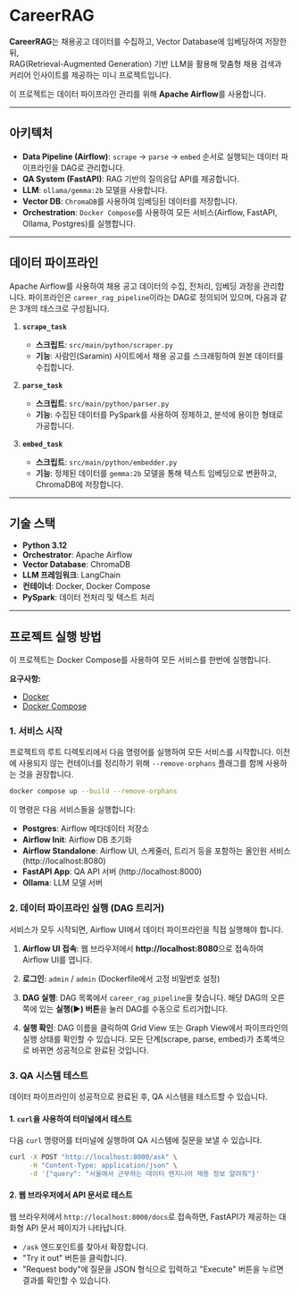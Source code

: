 # CareerRAG

**CareerRAG**는 채용공고 데이터를 수집하고, Vector Database에 임베딩하여 저장한 뒤,  
RAG(Retrieval-Augmented Generation) 기반 LLM을 활용해 맞춤형 채용 검색과 커리어 인사이트를 제공하는 미니 프로젝트입니다.

이 프로젝트는 데이터 파이프라인 관리를 위해 **Apache Airflow**를 사용합니다.

---

## 아키텍처

- **Data Pipeline (Airflow)**: `scrape` -> `parse` -> `embed` 순서로 실행되는 데이터 파이프라인을 DAG로 관리합니다.
- **QA System (FastAPI)**: RAG 기반의 질의응답 API를 제공합니다.
- **LLM**: `ollama/gemma:2b` 모델을 사용합니다.
- **Vector DB**: `ChromaDB`를 사용하여 임베딩된 데이터를 저장합니다.
- **Orchestration**: `Docker Compose`를 사용하여 모든 서비스(Airflow, FastAPI, Ollama, Postgres)를 실행합니다.

---

## 데이터 파이프라인

Apache Airflow를 사용하여 채용 공고 데이터의 수집, 전처리, 임베딩 과정을 관리합니다. 파이프라인은 `career_rag_pipeline`이라는 DAG로 정의되어 있으며, 다음과 같은 3개의 태스크로 구성됩니다.

1.  **`scrape_task`**
    - **스크립트**: `src/main/python/scraper.py`
    - **기능**: 사람인(Saramin) 사이트에서 채용 공고를 스크래핑하여 원본 데이터를 수집합니다.

2.  **`parse_task`**
    - **스크립트**: `src/main/python/parser.py`
    - **기능**: 수집된 데이터를 PySpark를 사용하여 정제하고, 분석에 용이한 형태로 가공합니다.

3.  **`embed_task`**
    - **스크립트**: `src/main/python/embedder.py`
    - **기능**: 정제된 데이터를 `gemma:2b` 모델을 통해 텍스트 임베딩으로 변환하고, ChromaDB에 저장합니다.

---

## 기술 스택
- **Python 3.12**
- **Orchestrator**: Apache Airflow
- **Vector Database**: ChromaDB
- **LLM 프레임워크**: LangChain
- **컨테이너**: Docker, Docker Compose
- **PySpark**: 데이터 전처리 및 텍스트 처리

---

## 프로젝트 실행 방법

이 프로젝트는 Docker Compose를 사용하여 모든 서비스를 한번에 실행합니다.

**요구사항:**
- [Docker](https://www.docker.com/get-started)
- [Docker Compose](https://docs.docker.com/compose/install/)

### 1. 서비스 시작

프로젝트의 루트 디렉토리에서 다음 명령어를 실행하여 모든 서비스를 시작합니다. 이전에 사용되지 않는 컨테이너를 정리하기 위해 `--remove-orphans` 플래그를 함께 사용하는 것을 권장합니다.

```bash
docker compose up --build --remove-orphans
```

이 명령은 다음 서비스들을 실행합니다:
- **Postgres**: Airflow 메타데이터 저장소
- **Airflow Init**: Airflow DB 초기화
- **Airflow Standalone**: Airflow UI, 스케줄러, 트리거 등을 포함하는 올인원 서비스 (http://localhost:8080)
- **FastAPI App**: QA API 서버 (http://localhost:8000)
- **Ollama**: LLM 모델 서버


### 2. 데이터 파이프라인 실행 (DAG 트리거)

서비스가 모두 시작되면, Airflow UI에서 데이터 파이프라인을 직접 실행해야 합니다.

1.  **Airflow UI 접속**: 웹 브라우저에서 **http://localhost:8080**으로 접속하여 Airflow UI를 엽니다.

2.  **로그인**: `admin` / `admin` (Dockerfile에서 고정 비밀번호 설정)

3.  **DAG 실행**: DAG 목록에서 `career_rag_pipeline`을 찾습니다. 해당 DAG의 오른쪽에 있는 **실행(▶) 버튼**을 눌러 DAG를 수동으로 트리거합니다.

4.  **실행 확인**: DAG 이름을 클릭하여 Grid View 또는 Graph View에서 파이프라인의 실행 상태를 확인할 수 있습니다. 모든 단계(scrape, parse, embed)가 초록색으로 바뀌면 성공적으로 완료된 것입니다.


### 3. QA 시스템 테스트

데이터 파이프라인이 성공적으로 완료된 후, QA 시스템을 테스트할 수 있습니다.

#### 1. `curl`을 사용하여 터미널에서 테스트

다음 `curl` 명령어를 터미널에 실행하여 QA 시스템에 질문을 보낼 수 있습니다.

```bash
curl -X POST "http://localhost:8000/ask" \
     -H "Content-Type: application/json" \
     -d '{"query": "서울에서 근무하는 데이터 엔지니어 채용 정보 알려줘"}'
```

#### 2. 웹 브라우저에서 API 문서로 테스트

웹 브라우저에서 `http://localhost:8000/docs`로 접속하면, FastAPI가 제공하는 대화형 API 문서 페이지가 나타납니다.

- `/ask` 엔드포인트를 찾아서 확장합니다.
- "Try it out" 버튼을 클릭합니다.
- "Request body"에 질문을 JSON 형식으로 입력하고 "Execute" 버튼을 누르면 결과를 확인할 수 있습니다.